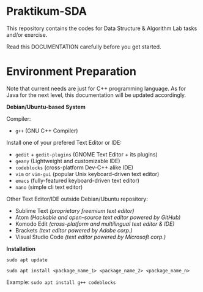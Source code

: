 # Praktikum-SDA

This repository contains the codes for Data Structure & Algorithm Lab tasks and/or exercise.

Read this DOCUMENTATION carefully before you get started.

# Environment Preparation

Note that current needs are just for C++ programming language. As for Java for the next level, this documentation will be updated accordingly.

**Debian/Ubuntu-based System**

Compiler:
- `g++` (GNU C++ Compiler)

Install one of your prefered Text Editor or IDE:
- `gedit` + `gedit-plugins` (GNOME Text Editor + its plugins)
- `geany` (Lightweight and customizable IDE)
- `codeblocks` (cross-platform Dev-C++ alike IDE)
- `vim` or `vim-gui` (popular Unix keyboard-driven text editor)
- `emacs` (fully-featured keyboard-driven text editor)
- `nano` (simple cli text editor)

Other Text Editor/IDE outside Debian/Ubuntu repository:
- Sublime Text _(proprietary freemium text editor)_
- Atom _(Hackable and open-source text editor powered by GitHub)_
- Komodo Edit _(cross-platform and multilingual text editor & IDE)_
- Brackets _(text editor powered by Adobe corp.)_
- Visual Studio Code _(text editor powered by Microsoft corp.)_

**Installation**

`sudo apt update`

`sudo apt install <package_name_1> <package_name_2> <package_name_n>`

Example:
`sudo apt install g++ codeblocks`
